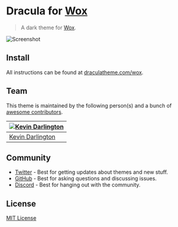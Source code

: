# Dracula for [Wox](https://github.com/Wox-launcher/Wox)

> A dark theme for [Wox](https://github.com/Wox-launcher/Wox).

![Screenshot](./screenshot.png)

## Install

All instructions can be found at [draculatheme.com/wox](https://draculatheme.com/wox).

## Team

This theme is maintained by the following person(s) and a bunch of [awesome contributors](https://github.com/dracula/wox/graphs/contributors).

| [![Kevin Darlington](https://avatars3.githubusercontent.com/u/119919?v=3&s=70)](https://github.com/kdar) |
| -------------------------------------------------------------------------------------------------------- |
| [Kevin Darlington](https://github.com/kdar)                                                              |

## Community

- [Twitter](https://twitter.com/draculatheme) - Best for getting updates about themes and new stuff.
- [GitHub](https://github.com/dracula/dracula-theme/discussions) - Best for asking questions and discussing issues.
- [Discord](https://draculatheme.com/discord-invite) - Best for hanging out with the community.

## License

[MIT License](./LICENSE)
